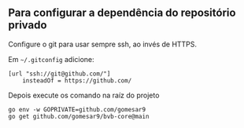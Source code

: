 ## Para configurar a dependência do repositório privado

Configure o git para usar sempre ssh, ao invés de HTTPS.

Em `~/.gitconfig` adicione:

```
[url "ssh://git@github.com/"]
    insteadOf = https://github.com/
```

Depois execute os comando na raíz do projeto

```
go env -w GOPRIVATE=github.com/gomesar9
go get github.com/gomesar9/bvb-core@main
```
